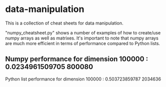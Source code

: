 # data-manipulation
This is a collection of cheat sheets for data manipulation.

"numpy_cheatsheet.py" shows a number of examples of how to create/use numpy arrays as well as matrixes.
It's important to note that numpy arrays are much more efficient in terms of performance compared to Python lists.

Numpy performance for dimension 100000 :
0.0234961509705
800080
-----------------------
Python list performance for dimension 100000 :
0.503723859787
2034636
